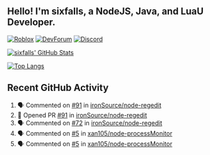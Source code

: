 ## Hello! I'm sixfalls, a NodeJS, Java, and LuaU Developer.

[![Roblox](https://img.shields.io/badge/dynamic/json?color=red&label=Roblox&query=count&suffix=%20Followers&url=https%3A%2F%2Ffriends.roblox.com%2Fv1%2Fusers%2F193632792%2Ffollowers%2Fcount&style=for-the-badge&logo=Roblox)](https://www.roblox.com/users/193632792/profile)
[![DevForum](https://img.shields.io/badge/dynamic/json?color=9cf&label=DevForum&query=user.profile_view_count&suffix=%20Views&url=https%3A%2F%2Fdevforum.roblox.com%2Fu%2Fsixfalls.json&style=for-the-badge&logo=Roblox)](https://devforum.roblox.com/u/sixfalls/summary)
[![Discord](https://img.shields.io/badge/Discord-Profile-blue?style=for-the-badge&logo=Discord&logoColor=white)](https://discord.com/users/303173495918034945)

[![sixfalls' GitHub Stats](https://github-readme-stats.vercel.app/api?username=6ixfalls&theme=github_dark&hide_border=true)](https://github.com/anuraghazra/github-readme-stats)

[![Top Langs](https://github-readme-stats.vercel.app/api/top-langs/?username=6ixfalls&theme=github_dark&hide_border=true)](https://github.com/anuraghazra/github-readme-stats)

## Recent GitHub Activity
<!--START_SECTION:activity-->
1. 🗣 Commented on [#91](https://github.com/ironSource/node-regedit/issues/91) in [ironSource/node-regedit](https://github.com/ironSource/node-regedit)
2. 💪 Opened PR [#91](https://github.com/ironSource/node-regedit/pull/91) in [ironSource/node-regedit](https://github.com/ironSource/node-regedit)
3. 🗣 Commented on [#72](https://github.com/ironSource/node-regedit/issues/72) in [ironSource/node-regedit](https://github.com/ironSource/node-regedit)
4. 🗣 Commented on [#5](https://github.com/xan105/node-processMonitor/issues/5) in [xan105/node-processMonitor](https://github.com/xan105/node-processMonitor)
5. 🗣 Commented on [#5](https://github.com/xan105/node-processMonitor/issues/5) in [xan105/node-processMonitor](https://github.com/xan105/node-processMonitor)
<!--END_SECTION:activity-->
